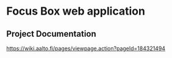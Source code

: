 # Focus Box web application

## Project Documentation
https://wiki.aalto.fi/pages/viewpage.action?pageId=184321494
